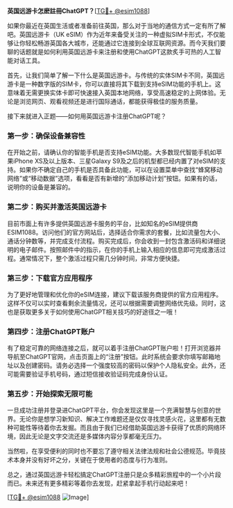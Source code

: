 **英国远游卡怎麽註冊ChatGPT？**[[TG💪+ @esim1088](https://t.me/s/esim1088)]

如果你最近在英国生活或者准备前往英国，那么对于当地的通信方式一定有所了解吧。英国远游卡（UK eSIM）作为近年来备受关注的一种虚拟SIM卡形式，不仅能够让你轻松畅游英国各大城市，还能通过它连接到全球互联网资源。而今天我们要聊的话题就是如何利用英国远游卡来注册和使用ChatGPT这款炙手可热的人工智能对话工具。

首先，让我们简单了解一下什么是英国远游卡。与传统的实体SIM卡不同，英国远游卡是一种数字版的SIM卡，你可以直接将其下载到支持eSIM功能的手机上。这意味着无需更换实体卡即可快速接入英国本地网络，享受高速稳定的上网体验。无论是浏览网页、观看视频还是进行国际通话，都能获得极佳的服务质量。

接下来就进入正题——如何用英国远游卡注册ChatGPT呢？

### 第一步：确保设备兼容性

在开始之前，请确认你的智能手机是否支持eSIM功能。大多数现代智能手机如苹果iPhone XS及以上版本、三星Galaxy S9及之后的机型都已经内置了对eSIM的支持。如果你不确定自己的手机是否具备此功能，可以在设置菜单中查找“蜂窝移动网络”或“移动数据”选项，看看是否有新增的“添加移动计划”按钮。如果有的话，说明你的设备是兼容的。

### 第二步：购买并激活英国远游卡

目前市面上有许多提供英国远游卡服务的平台，比如知名的eSIM提供商ESIM1088。访问他们的官方网站后，选择适合你需求的套餐，比如流量包大小、通话分钟数等，并完成支付流程。购买完成后，你会收到一封包含激活码和详细说明的电子邮件。按照邮件中的指示，在你的手机上输入相应的信息即可完成激活过程。通常情况下，整个激活过程只需几分钟时间，非常方便快捷。

### 第三步：下载官方应用程序

为了更好地管理和优化你的eSIM连接，建议下载该服务商提供的官方应用程序。这样不仅可以实时查看剩余流量情况，还可以根据需要调整网络优先级。同时，这也是获取更多关于如何使用ChatGPT相关技巧的好途径之一哦！

### 第四步：注册ChatGPT账户

有了稳定可靠的网络连接之后，就可以着手注册ChatGPT账户啦！打开浏览器并导航至ChatGPT官网，点击页面上的“注册”按钮。此时系统会要求你填写邮箱地址以及创建密码。请务必选择一个强度较高的密码以保护个人隐私安全。此外，还可能需要验证手机号码，通过短信接收验证码完成身份认证。

### 第五步：开始探索无限可能

一旦成功注册并登录进ChatGPT平台，你会发现这里是一个充满智慧与创意的世界。无论你是想学习新知识、解决工作难题还是仅仅寻找灵感火花，这里都有无数种可能性等待着你去发掘。而且由于我们已经借助英国远游卡获得了优质的网络环境，因此无论是文字交流还是多媒体内容分享都毫无压力。

当然啦，在享受便利的同时也不要忘了遵守相关法律法规和社会公德规范。毕竟技术本身并没有好坏之分，关键在于使用者的态度与行为准则。

总之，通过英国远游卡轻松搞定ChatGPT注册只是众多精彩旅程中的一个小片段而已。未来还有更多精彩等着你去发现，赶紧拿起手机行动起来吧！

[[TG💪+ @esim1088](https://t.me/s/esim1088) ![Image](https://i.postimg.cc/4NQfJmqS/Snipaste-2025-05-13-00-14-12.png)]